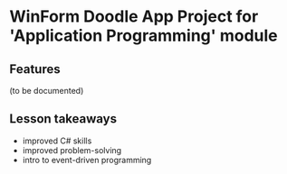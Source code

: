 # WinForm Doodle App Project for 'Application Programming' module

## Features
(to be documented)

## Lesson takeaways
- improved C# skills
- improved problem-solving
- intro to event-driven programming




